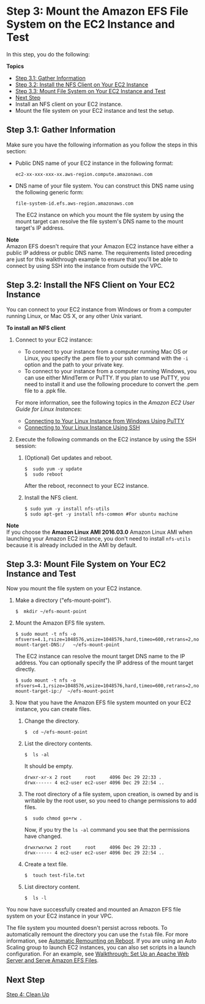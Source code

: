 # Step 3: Mount the Amazon EFS File System on the EC2 Instance and Test<a name="wt1-test"></a>

In this step, you do the following:

**Topics**
+ [Step 3\.1: Gather Information](#wt1-connect-test-gather-info)
+ [Step 3\.2: Install the NFS Client on Your EC2 Instance](#wt1-connect-install-nfs-client)
+ [Step 3\.3: Mount File System on Your EC2 Instance and Test](#wt1-mount-fs-and-test)
+ [Next Step](#step3-next-step)
+ Install an NFS client on your EC2 instance\. 
+ Mount the file system on your EC2 instance and test the setup\.

## Step 3\.1: Gather Information<a name="wt1-connect-test-gather-info"></a>

Make sure you have the following information as you follow the steps in this section:
+ Public DNS name of your EC2 instance in the following format: 

  ```
  ec2-xx-xxx-xxx-xx.aws-region.compute.amazonaws.com 
  ```
+ DNS name of your file system\. You can construct this DNS name using the following generic form:

  ```
  file-system-id.efs.aws-region.amazonaws.com
  ```

  The EC2 instance on which you mount the file system by using the mount target can resolve the file system's DNS name to the mount target's IP address\.

**Note**  
Amazon EFS doesn't require that your Amazon EC2 instance have either a public IP address or public DNS name\. The requirements listed preceding are just for this walkthrough example to ensure that you'll be able to connect by using SSH into the instance from outside the VPC\.

## Step 3\.2: Install the NFS Client on Your EC2 Instance<a name="wt1-connect-install-nfs-client"></a>

You can connect to your EC2 instance from Windows or from a computer running Linux, or Mac OS X, or any other Unix variant\. 

**To install an NFS client**

1. Connect to your EC2 instance:
   + To connect to your instance from a computer running Mac OS or Linux, you specify the \.pem file to your ssh command with the `-i` option and the path to your private key\.
   + To connect to your instance from a computer running Windows, you can use either MindTerm or PuTTY\. If you plan to use PuTTY, you need to install it and use the following procedure to convert the \.pem file to a \.ppk file\. 

   For more information, see the following topics in the *Amazon EC2 User Guide for Linux Instances*:
   +  [Connecting to Your Linux Instance from Windows Using PuTTY](https://docs.aws.amazon.com/AWSEC2/latest/UserGuide/putty.html) 
   +  [Connecting to Your Linux Instance Using SSH](https://docs.aws.amazon.com/AWSEC2/latest/UserGuide/AccessingInstancesLinux.html)

1. Execute the following commands on the EC2 instance by using the SSH session:

   1. \(Optional\) Get updates and reboot\.

      ```
      $  sudo yum -y update  
      $  sudo reboot
      ```

      After the reboot, reconnect to your EC2 instance\.

   1. Install the NFS client\.

      ```
      $ sudo yum -y install nfs-utils
      $ sudo apt-get -y install nfs-common #For ubuntu machine    
      ```
**Note**  
If you choose the **Amazon Linux AMI 2016\.03\.0** Amazon Linux AMI when launching your Amazon EC2 instance, you don't need to install `nfs-utils` because it is already included in the AMI by default\.

## Step 3\.3: Mount File System on Your EC2 Instance and Test<a name="wt1-mount-fs-and-test"></a>

Now you mount the file system on your EC2 instance\. 

1. Make a directory \("efs\-mount\-point"\)\.

   ```
   $  mkdir ~/efs-mount-point  
   ```

1. Mount the Amazon EFS file system\. 

   ```
   $ sudo mount -t nfs -o nfsvers=4.1,rsize=1048576,wsize=1048576,hard,timeo=600,retrans=2,noresvport mount-target-DNS:/   ~/efs-mount-point  
   ```

   The EC2 instance can resolve the mount target DNS name to the IP address\. You can optionally specify the IP address of the mount target directly\.

   ```
   $ sudo mount -t nfs -o nfsvers=4.1,rsize=1048576,wsize=1048576,hard,timeo=600,retrans=2,noresvport mount-target-ip:/  ~/efs-mount-point
   ```

1. Now that you have the Amazon EFS file system mounted on your EC2 instance, you can create files\.

   1. Change the directory\.

      ```
      $  cd ~/efs-mount-point  
      ```

   1. List the directory contents\. 

      ```
      $  ls -al
      ```

      It should be empty\.

      ```
      drwxr-xr-x 2 root     root     4096 Dec 29 22:33 .
      drwx------ 4 ec2-user ec2-user 4096 Dec 29 22:54 ..
      ```

   1. The root directory of a file system, upon creation, is owned by and is writable by the root user, so you need to change permissions to add files\.

      ```
      $  sudo chmod go+rw .
      ```

      Now, if you try the `ls -al` command you see that the permissions have changed\.

      ```
      drwxrwxrwx 2 root     root     4096 Dec 29 22:33 .
      drwx------ 4 ec2-user ec2-user 4096 Dec 29 22:54 ..
      ```

   1. Create a text file\.

      ```
      $  touch test-file.txt 
      ```

   1. List directory content\. 

      ```
      $  ls -l
      ```

You now have successfully created and mounted an Amazon EFS file system on your EC2 instance in your VPC\.

The file system you mounted doesn't persist across reboots\. To automatically remount the directory you can use the `fstab` file\. For more information, see [Automatic Remounting on Reboot](accessing-fs-nfs-permissions-per-user-subdirs.md#accessing-fs-nfs-permissions-per-user-subdirs-auto-mount-on-reboot)\. If you are using an Auto Scaling group to launch EC2 instances, you can also set scripts in a launch configuration\. For an example, see [Walkthrough: Set Up an Apache Web Server and Serve Amazon EFS Files](wt2-apache-web-server.md)\.

## Next Step<a name="step3-next-step"></a>

 [Step 4: Clean Up](wt1-clean-up.md) 
